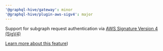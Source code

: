 ```yaml
---
'@graphql-hive/gateway': minor
'@graphql-hive/plugin-aws-sigv4': major
---
```


Support for subgraph request authentication via [AWS Signature Version 4 (SigV4)](https://docs.aws.amazon.com/AmazonS3/latest/API/sig-v4-authenticating-requests.html)

[Learn more about this feature](https://graphql-hive.com/docs/gateway/other-features/security/aws-sigv4))